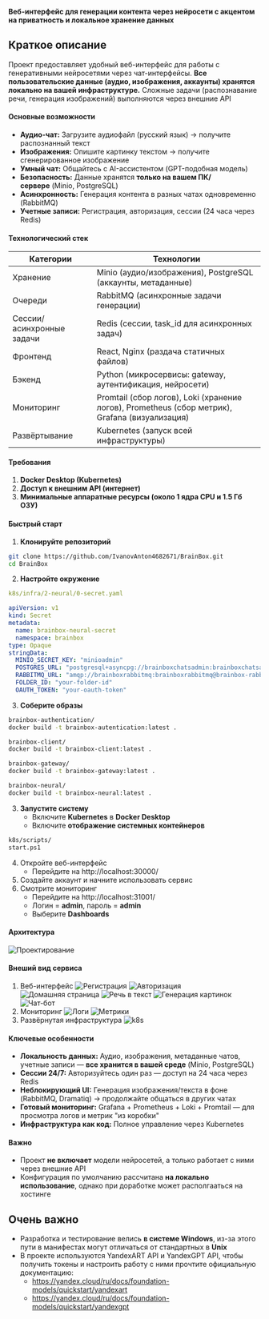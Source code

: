 **Веб-интерфейс для генерации контента через нейросети с акцентом на приватность и локальное хранение данных**

## Краткое описание

Проект предоставляет удобный веб-интерфейс для работы с генеративными нейросетями через чат-интерфейсы. **Все пользовательские данные (аудио, изображения, аккаунты) хранятся локально на вашей инфраструктуре.** Сложные задачи (распознавание речи, генерация изображений) выполняются через внешние API

#### Основные возможности

- **Аудио-чат:** Загрузите аудиофайл (русский язык) → получите распознанный текст
- **Изображения:** Опишите картинку текстом → получите сгенерированное изображение
- **Умный чат:** Общайтесь с AI-ассистентом (GPT-подобная модель)
- **Безопасность:** Данные хранятся **только на вашем ПК/сервере** (Minio, PostgreSQL)
- **Асинхронность:** Генерация контента в разных чатах одновременно (RabbitMQ)
- **Учетные записи:** Регистрация, авторизация, сессии (24 часа через Redis)

#### Технологический стек

| Категории                 | Технологии                                                                                     |
| ------------------------- | ---------------------------------------------------------------------------------------------- |
| Хранение                  | Minio (аудио/изображения), PostgreSQL (аккаунты, метаданные)                                   |
| Очереди                   | RabbitMQ (асинхронные задачи генерации)                                                        |
| Сессии/асинхронные задачи | Redis (сессии, task_id для асинхронных задач)                                                  |
| Фронтенд                  | React, Nginx (раздача статичных файлов)                                                        |
| Бэкенд                    | Python (микросервисы: gateway, аутентификация, нейросети)                                      |
| Мониторинг                | Promtail (сбор логов), Loki (хранение логов), Prometheus (сбор метрик), Grafana (визуализация) |
| Развёртывание             | Kubernetes (запуск всей инфраструктуры)                                                        |

#### Требования

1. **Docker Desktop (Kubernetes)**
2. **Доступ к внешним API (интернет)**
3. **Минимальные аппаратные ресурсы (около 1 ядра CPU и 1.5 Гб ОЗУ)**

#### Быстрый старт

1. **Клонируйте репозиторий**
```bash
git clone https://github.com/IvanovAnton4682671/BrainBox.git
cd BrainBox
```
2. **Настройте окружение**
```yaml
k8s/infra/2-neural/0-secret.yaml

apiVersion: v1
kind: Secret
metadata:
  name: brainbox-neural-secret
  namespace: brainbox
type: Opaque
stringData:
  MINIO_SECRET_KEY: "minioadmin"
  POSTGRES_URL: "postgresql+asyncpg://brainboxchatsadmin:brainboxchatsadmin@brainbox-postgresql-service.brainbox.svc.cluster.local:5432/brainboxchats"
  RABBITMQ_URL: "amqp://brainboxrabbitmq:brainboxrabbitmq@brainbox-rabbitmq-service.brainbox.svc.cluster.local:5672/"
  FOLDER_ID: "your-folder-id"
  OAUTH_TOKEN: "your-oauth-token"
```
3. **Соберите образы**
```bash
brainbox-authentication/
docker build -t brainbox-autentication:latest .

brainbox-client/
docker build -t brainbox-client:latest .

brainbox-gateway/
docker build -t brainbox-gateway:latest .

brainbox-neural/
docker build -t brainbox-neural:latest .
```
3. **Запустите систему**
   - Включите **Kubernetes** в **Docker Desktop**
   - Включите **отображение системных контейнеров**
```bash
k8s/scripts/
start.ps1
```
4. Откройте веб-интерфейс
   - Перейдите на http://localhost:30000/
4. Создайте аккаунт и начните использовать сервис
5. Смотрите мониторинг
   - Перейдите на http://localhost:31001/
   - Логин = **admin**, пароль = **admin**
   - Выберите **Dashboards**

#### Архитектура

![Проектирование](https://github.com/IvanovAnton4682671/BrainBox/blob/master/Проектирование.png)

#### Внеший вид сервиса

1. Веб-интерфейс
   ![Регистрация](https://github.com/IvanovAnton4682671/BrainBox/blob/master/Pasted%20image%2020250628235830.png)
   ![Авторизация](https://github.com/IvanovAnton4682671/BrainBox/blob/master/Pasted%20image%2020250628235851.png)
   ![Домашняя страница](https://github.com/IvanovAnton4682671/BrainBox/blob/master/Pasted%20image%2020250628235918.png)
   ![Речь в текст](https://github.com/IvanovAnton4682671/BrainBox/blob/master/Pasted%20image%2020250628235952.png)
   ![Генерация картинок](https://github.com/IvanovAnton4682671/BrainBox/blob/master/Pasted%20image%2020250629000010.png)
   ![Чат-бот](https://github.com/IvanovAnton4682671/BrainBox/blob/master/Pasted%20image%2020250629000145.png)
3. Мониторинг
   ![Логи](https://github.com/IvanovAnton4682671/BrainBox/blob/master/Pasted%20image%2020250629000529.png)
   ![Метрики](https://github.com/IvanovAnton4682671/BrainBox/blob/master/Pasted%20image%2020250629000553.png)
5. Развёрнутая инфраструктура
   ![k8s](https://github.com/IvanovAnton4682671/BrainBox/blob/master/Pasted%20image%2020250629000632.png)

#### Ключевые особенности

- **Локальность данных:** Аудио, изображения, метаданные чатов, учетные записи — **все хранится в вашей среде** (Minio, PostgreSQL)
- **Сессии 24/7:** Авторизуйтесь один раз — доступ на 24 часа через Redis
- **Неблокирующий UI:** Генерация изображения/текста в фоне (RabbitMQ, Dramatiq) → продолжайте общаться в других чатах
- **Готовый мониторинг:** Grafana + Prometheus + Loki + Promtail — для просмотра логов и метрик "из коробки"
- **Инфраструктура как код:** Полное управление через Kubernetes

#### Важно
- Проект **не включает** модели нейросетей, а только работает с ними через внешние API
- Конфигурация по умолчанию рассчитана **на локально использование**, однако при доработке может располгааться на хостинге

## Очень важно

- Разработка и тестирование велись **в системе Windows**, из-за этого пути в манифестах могут отличаться от стандартных в **Unix**
- В проекте используются YandexART API и YandexGPT API, чтобы получить токены и настроить работу с ними прочтите официальную документацию:
	- https://yandex.cloud/ru/docs/foundation-models/quickstart/yandexart
	- https://yandex.cloud/ru/docs/foundation-models/quickstart/yandexgpt
